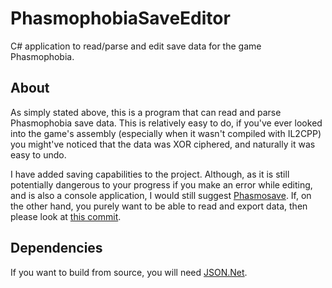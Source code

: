# PhasmophobiaSaveEditor
C# application to read/parse and edit save data for the game Phasmophobia.

## About
As simply stated above, this is a program that can read and parse Phasmophobia save data. This is relatively easy to do, if you've ever looked into the game's assembly (especially when it wasn't compiled with IL2CPP) you might've noticed that the data was XOR ciphered, and naturally it was easy to undo.

I have added saving capabilities to the project. Although, as it is still potentially dangerous to your progress if you make an error while editing, and is also a console application, I would still suggest [Phasmosave](https://phasmosave.com). If, on the other hand, you purely want to be able to read and export data, then please look at [this commit](https://github.com/NeoInversion/PhasmophobiaSaveEditor/tree/19be029029ec84aefe496b307de8e9dd932abeb1).

## Dependencies
If you want to build from source, you will need [JSON.Net](https://github.com/JamesNK/Newtonsoft.Json).
